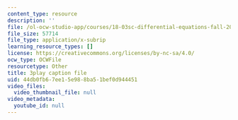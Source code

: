 ```yaml
---
content_type: resource
description: ''
file: /ol-ocw-studio-app/courses/18-03sc-differential-equations-fall-2011/44db0fb67ee15e988ba51bef0d944451_kRR9EVzr4lc.vtt
file_size: 57714
file_type: application/x-subrip
learning_resource_types: []
license: https://creativecommons.org/licenses/by-nc-sa/4.0/
ocw_type: OCWFile
resourcetype: Other
title: 3play caption file
uid: 44db0fb6-7ee1-5e98-8ba5-1bef0d944451
video_files:
  video_thumbnail_file: null
video_metadata:
  youtube_id: null
---
```

